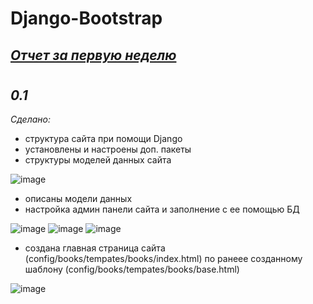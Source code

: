 # Django-Bootstrap

## [*Отчет за первую неделю*](https://docs.google.com/document/d/1BkrYGGKddjAsYsQeovS1hwn-a2syi1rSZSoG2ideOR0/edit?usp=sharing)


#
## *0.1*
*Сделано:*
- структура сайта при помощи Django
- установлены и настроены доп. пакеты
- структуры моделей данных сайта

![image](https://github.com/GlazovDaniil/Django-Bootstrap/assets/78955311/b9ff1f1c-c3f2-46c4-bf0a-5c054edfd7ef)

- описаны модели данных
- настройка админ панели сайта и заполнение с ее помощью БД

![image](https://github.com/GlazovDaniil/Django-Bootstrap/assets/78955311/60a71897-b6e3-4b26-97d5-be4f69235557)
![image](https://github.com/GlazovDaniil/Django-Bootstrap/assets/78955311/d2999766-3d05-4072-85ab-cccd4d15f4e2)
![image](https://github.com/GlazovDaniil/Django-Bootstrap/assets/78955311/a1b87a9a-a754-4a31-a8c4-6d57f4db1abb)

- создана главная страница сайта (config/books/tempates/books/index.html) по ранеее созданному шаблону (config/books/tempates/books/base.html)

![image](https://github.com/GlazovDaniil/Django-Bootstrap/assets/78955311/fe3f50d2-c94c-4f59-856e-2ab16ffa4b17)

